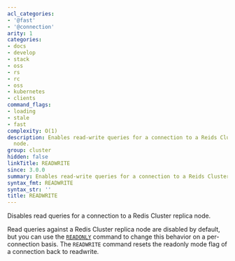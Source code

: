 ```yaml
---
acl_categories:
- '@fast'
- '@connection'
arity: 1
categories:
- docs
- develop
- stack
- oss
- rs
- rc
- oss
- kubernetes
- clients
command_flags:
- loading
- stale
- fast
complexity: O(1)
description: Enables read-write queries for a connection to a Reids Cluster replica
  node.
group: cluster
hidden: false
linkTitle: READWRITE
since: 3.0.0
summary: Enables read-write queries for a connection to a Reids Cluster replica node.
syntax_fmt: READWRITE
syntax_str: ''
title: READWRITE
---
```

Disables read queries for a connection to a Redis Cluster replica node.

Read queries against a Redis Cluster replica node are disabled by default,
but you can use the [`READONLY`](/commands/readonly) command to change this behavior on a per-
connection basis. The `READWRITE` command resets the readonly mode flag
of a connection back to readwrite.
